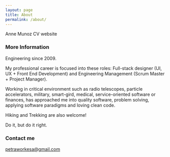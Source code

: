 ```yaml
---
layout: page
title: About
permalink: /about/
---
```


Anne Munoz CV website 

### More Information

Engineering since 2009.

My professional career is focused into these roles: Full-stack designer (UI, UX + Front End Development) and Engineering Management (Scrum Master + Project Manager).

Working in critical environment such as radio telescopes, particle accelerators, military, smart-gird, medical, service-oriented software or finances, has approached me into quality software, problem solving, applying software paradigms and loving clean code.

Hiking and Trekking are also welcome!

Do it, but do it right.

### Contact me

[petraworkesa@gmail.com](mailto:petraworkesa@gmail.com)
